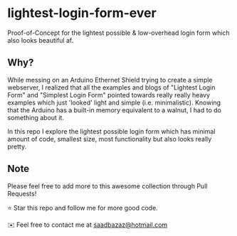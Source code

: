 # lightest-login-form-ever
Proof-of-Concept for the lightest possible &amp; low-overhead login form which also looks beautiful af.

## Why?
While messing on an Arduino Ethernet Shield trying to create a simple webserver, I realized that all the examples and blogs of "Lightest Login Form" and "Simplest Login Form" pointed towards really really heavy examples which just 'looked' light and simple (i.e. minimalistic). Knowing that the Arduino has a built-in memory equivalent to a walnut, I had to do something about it.

In this repo I explore the lightest possible login form which has minimal amount of code, smallest size, most functionality but also looks really pretty.

## Note
Please feel free to add more to this awesome collection through Pull Requests!

⭐ Star this repo and follow me for more good code.

✉️ Feel free to contact me at saadbazaz@hotmail.com
